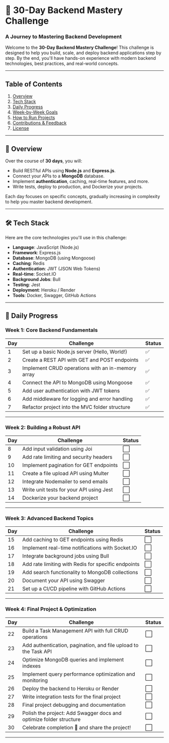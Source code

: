 # 🚀 **30-Day Backend Mastery Challenge**
### A Journey to Mastering Backend Development

Welcome to the **30-Day Backend Mastery Challenge**! This challenge is designed to help you build, scale, and deploy backend applications step by step. By the end, you'll have hands-on experience with modern backend technologies, best practices, and real-world concepts.

---

## **Table of Contents**  
1. [Overview](#overview)  
2. [Tech Stack](#tech-stack)  
3. [Daily Progress](#daily-progress)  
4. [Week-by-Week Goals](#week-by-week-goals)  
5. [How to Run Projects](#how-to-run-projects)  
6. [Contributions & Feedback](#contributions--feedback)  
7. [License](#license)  

---

## 📖 **Overview**  

Over the course of **30 days**, you will:  
- Build RESTful APIs using **Node.js** and **Express.js**.  
- Connect your APIs to a **MongoDB** database.  
- Implement **authentication**, caching, real-time features, and more.  
- Write tests, deploy to production, and Dockerize your projects.  

Each day focuses on specific concepts, gradually increasing in complexity to help you master backend development.  

---

## 🛠️ **Tech Stack**  

Here are the core technologies you'll use in this challenge:  
- **Language**: JavaScript (Node.js)  
- **Framework**: Express.js  
- **Database**: MongoDB (using Mongoose)  
- **Caching**: Redis  
- **Authentication**: JWT (JSON Web Tokens)  
- **Real-time**: Socket.IO  
- **Background Jobs**: Bull  
- **Testing**: Jest  
- **Deployment**: Heroku / Render  
- **Tools**: Docker, Swagger, GitHub Actions  

---

## 📆 **Daily Progress**  

### Week 1: Core Backend Fundamentals  
| Day | Challenge                                                                 | Status     |  
|-----|--------------------------------------------------------------------------|------------|  
| 1   | Set up a basic Node.js server (Hello, World!)                            | ✅         |  
| 2   | Create a REST API with GET and POST endpoints                            | ✅         |  
| 3   | Implement CRUD operations with an in-memory array                       | ✅         |  
| 4   | Connect the API to MongoDB using Mongoose                                | ✅         |  
| 5   | Add user authentication with JWT tokens                                 | ✅         |  
| 6   | Add middleware for logging and error handling                           | ✅         |  
| 7   | Refactor project into the MVC folder structure                          | ✅         |  

---

### Week 2: Building a Robust API  
| Day | Challenge                                                                 | Status     |  
|-----|--------------------------------------------------------------------------|------------|  
| 8   | Add input validation using Joi                                           | ⬜         |  
| 9   | Add rate limiting and security headers                                   | ⬜         |  
| 10  | Implement pagination for GET endpoints                                   | ⬜         |  
| 11  | Create a file upload API using Multer                                    | ⬜         |  
| 12  | Integrate Nodemailer to send emails                                      | ⬜         |  
| 13  | Write unit tests for your API using Jest                                 | ⬜         |  
| 14  | Dockerize your backend project                                           | ⬜         |  

---

### Week 3: Advanced Backend Topics  
| Day | Challenge                                                                 | Status     |  
|-----|--------------------------------------------------------------------------|------------|  
| 15  | Add caching to GET endpoints using Redis                                 | ⬜         |  
| 16  | Implement real-time notifications with Socket.IO                         | ⬜         |  
| 17  | Integrate background jobs using Bull                                     | ⬜         |  
| 18  | Add rate limiting with Redis for specific endpoints                      | ⬜         |  
| 19  | Add search functionality to MongoDB collections                          | ⬜         |  
| 20  | Document your API using Swagger                                          | ⬜         |  
| 21  | Set up a CI/CD pipeline with GitHub Actions                              | ⬜         |  

---

### Week 4: Final Project & Optimization  
| Day | Challenge                                                                 | Status     |  
|-----|--------------------------------------------------------------------------|------------|  
| 22  | Build a Task Management API with full CRUD operations                    | ⬜         |  
| 23  | Add authentication, pagination, and file upload to the Task API          | ⬜         |  
| 24  | Optimize MongoDB queries and implement indexes                           | ⬜         |  
| 25  | Implement query performance optimization and monitoring                  | ⬜         |  
| 26  | Deploy the backend to Heroku or Render                                   | ⬜         |  
| 27  | Write integration tests for the final project                            | ⬜         |  
| 28  | Final project debugging and documentation                                | ⬜         |  
| 29  | Polish the project: Add Swagger docs and optimize folder structure       | ⬜         |  
| 30  | Celebrate completion 🎉 and share the project!                           | ⬜         |  

---

